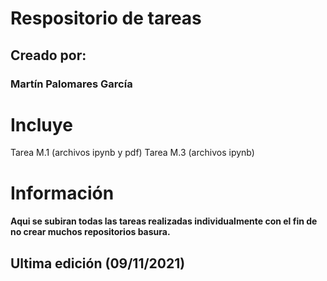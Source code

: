 # Respositorio de tareas 
## Creado por:
### Martín Palomares García

# Incluye 
Tarea M.1 (archivos ipynb y pdf)
Tarea M.3 (archivos ipynb)

# Información 
#### Aqui se subiran todas las tareas realizadas individualmente con el fin de no crear muchos repositorios basura.

## Ultima edición (09/11/2021)

